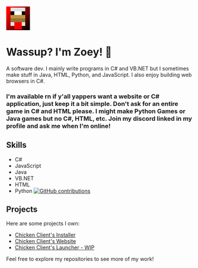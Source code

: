 ![Logo](/logo.png)

# Wassup? I'm Zoey! 👋
A software dev. I mainly write programs in C# and VB.NET but I sometimes make stuff in Java, HTML, Python, and JavaScript.
I also enjoy building web browsers in C#.

### I'm available rn if y'all yappers want a website or C# application, just keep it a bit simple. Don't ask for an entire game in C# and HTML please. I might make Python Games or Java games but no C#, HTML, etc. Join my discord linked in my profile and ask me when I'm **online**!

## Skills
- C#
- JavaScript
- Java
- VB.NET
- HTML
- Python
[![GitHub contributions](https://github.com/ZoeyTheChicken)](https://github.com/ZoeyTheChicken)
## Projects
Here are some projects I own:
- [Chicken Client's Installer](https://github.com/ChickenClient/Installer)
- [Chicken Client's Website](https://github.com/ChickenClient/Website)
- [Chicken Client's Launcher - WIP](https://github.com/ChickenClient/Launcher)

Feel free to explore my repositories to see more of my work!
